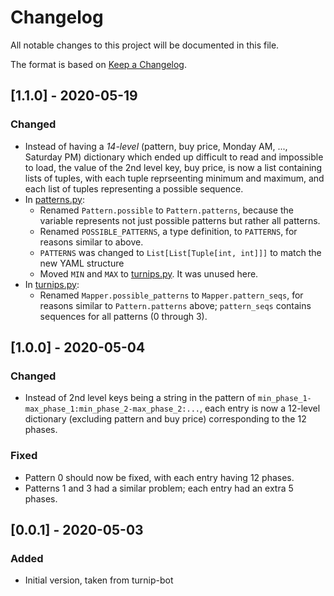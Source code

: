 # Changelog
All notable changes to this project will be documented in this file.

The format is based on [Keep a Changelog](https://keepachangelog.com/en/1.0.0/).

## [1.1.0] - 2020-05-19
### Changed
- Instead of having a *14-level* (pattern, buy price, Monday AM, ..., Saturday PM) dictionary which ended up difficult to read and impossible to load, the value of the 2nd level key, buy price, is now a list containing lists of tuples, with each tuple reprseenting minimum and maximum, and each list of tuples representing a possible sequence.
- In [patterns.py](patterns.py):
    - Renamed `Pattern.possible` to `Pattern.patterns`, because the variable represents not just possible patterns but rather all patterns.
    - Renamed `POSSIBLE_PATTERNS`, a type definition, to `PATTERNS`, for reasons similar to above.
    - `PATTERNS` was changed to `List[List[Tuple[int, int]]]` to match the new YAML structure
    - Moved `MIN` and `MAX` to [turnips.py](turnips.py). It was unused here.
- In [turnips.py](turnips.py):
    - Renamed `Mapper.possible_patterns` to `Mapper.pattern_seqs`, for reasons similar to `Pattern.patterns` above; `pattern_seqs` contains sequences for all patterns (0 through 3).

## [1.0.0] - 2020-05-04
### Changed
- Instead of 2nd level keys being a string in the pattern of `min_phase_1-max_phase_1:min_phase_2-max_phase_2:...`, each entry is now a 12-level dictionary (excluding pattern and buy price) corresponding to the 12 phases.

### Fixed
- Pattern 0 should now be fixed, with each entry having 12 phases.
- Patterns 1 and 3 had a similar problem; each entry had an extra 5 phases.

## [0.0.1] - 2020-05-03
### Added
- Initial version, taken from turnip-bot
